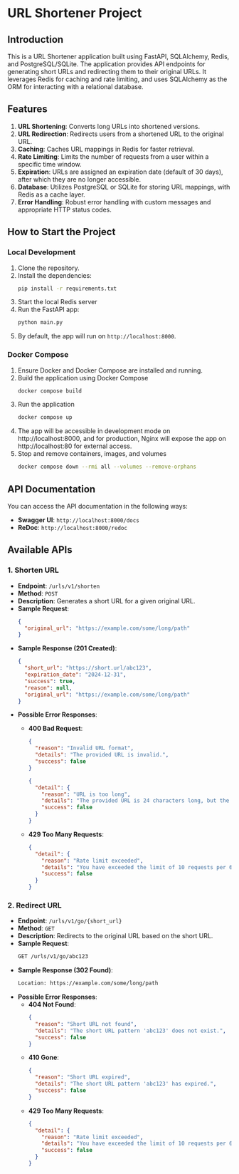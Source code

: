 # URL Shortener Project

## Introduction

This is a URL Shortener application built using FastAPI, SQLAlchemy, Redis, and PostgreSQL/SQLite. The application provides API endpoints for generating short URLs and redirecting them to their original URLs. It leverages Redis for caching and rate limiting, and uses SQLAlchemy as the ORM for interacting with a relational database.

## Features

1. **URL Shortening**: Converts long URLs into shortened versions.
2. **URL Redirection**: Redirects users from a shortened URL to the original URL.
3. **Caching**: Caches URL mappings in Redis for faster retrieval.
4. **Rate Limiting**: Limits the number of requests from a user within a specific time window.
5. **Expiration**: URLs are assigned an expiration date (default of 30 days), after which they are no longer accessible.
6. **Database**: Utilizes PostgreSQL or SQLite for storing URL mappings, with Redis as a cache layer.
7. **Error Handling**: Robust error handling with custom messages and appropriate HTTP status codes.

## How to Start the Project

### Local Development
1. Clone the repository.
2. Install the dependencies:
   ```bash
   pip install -r requirements.txt
   ```
3. Start the local Redis server
4. Run the FastAPI app:
   ```bash
   python main.py
   ```
5. By default, the app will run on `http://localhost:8000`.

### Docker Compose
1. Ensure Docker and Docker Compose are installed and running.
2. Build the application using Docker Compose
   ```bash
   docker compose build
   ```
3. Run the application
   ```bash
   docker compose up
   ```
4. The app will be accessible in development mode on http://localhost:8000, and for production, Nginx will expose the app on http://localhost:80 for external access.
5. Stop and remove containers, images, and volumes
   ```bash
   docker compose down --rmi all --volumes --remove-orphans
   ```
## API Documentation

You can access the API documentation in the following ways:
- **Swagger UI**: `http://localhost:8000/docs`
- **ReDoc**: `http://localhost:8000/redoc`

## Available APIs

### 1. Shorten URL
- **Endpoint**: `/urls/v1/shorten`
- **Method**: `POST`
- **Description**: Generates a short URL for a given original URL.
- **Sample Request**:
  ```json
  {
    "original_url": "https://example.com/some/long/path"
  }
  ```
- **Sample Response (201 Created)**:
  ```json
  {
    "short_url": "https://short.url/abc123",
    "expiration_date": "2024-12-31",
    "success": true,
    "reason": null,
    "original_url": "https://example.com/some/long/path"
  }
  ```
- **Possible Error Responses**:
  - **400 Bad Request**:
    ```json
    {
      "reason": "Invalid URL format",
      "details": "The provided URL is invalid.",
      "success": false
    }
    ```
    ```json
    {
      "detail": {
        "reason": "URL is too long",
        "details": "The provided URL is 24 characters long, but the maximum allowed length is 2048 characters.",
        "success": false
      }
    }
    ```

  - **429 Too Many Requests**:
    ```json
    {
      "detail": {
        "reason": "Rate limit exceeded",
        "details": "You have exceeded the limit of 10 requests per 60 seconds. Please wait before sending more requests.",
        "success": false
      }
    }
    ```

### 2. Redirect URL
- **Endpoint**: `/urls/v1/go/{short_url}`
- **Method**: `GET`
- **Description**: Redirects to the original URL based on the short URL.
- **Sample Request**:
  ```bash
  GET /urls/v1/go/abc123
  ```
- **Sample Response (302 Found)**:
  ```bash
  Location: https://example.com/some/long/path
  ```
- **Possible Error Responses**:
  - **404 Not Found**:
    ```json
    {
      "reason": "Short URL not found",
      "details": "The short URL pattern 'abc123' does not exist.",
      "success": false
    }
    ```
  - **410 Gone**:
    ```json
    {
      "reason": "Short URL expired",
      "details": "The short URL pattern 'abc123' has expired.",
      "success": false
    }
    ```
  - **429 Too Many Requests**:
    ```json
    {
      "detail": {
        "reason": "Rate limit exceeded",
        "details": "You have exceeded the limit of 10 requests per 60 seconds. Please wait before sending more requests.",
        "success": false
      }
    }
    ```